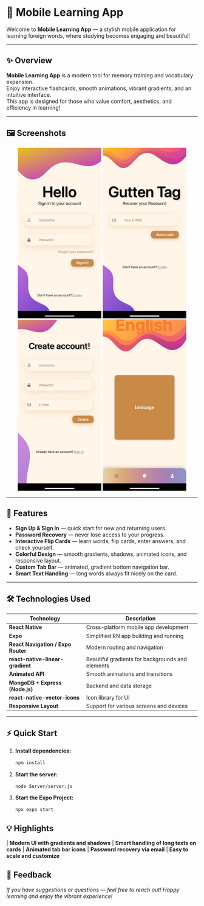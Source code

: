# 🌈 Mobile Learning App

Welcome to **Mobile Learning App** — a stylish mobile application for learning foreign words, where studying becomes engaging and beautiful!

---

## ✨ Overview

**Mobile Learning App** is a modern tool for memory training and vocabulary expansion.  
Enjoy interactive flashcards, smooth animations, vibrant gradients, and an intuitive interface.  
This app is designed for those who value comfort, aesthetics, and efficiency in learning!

---

## 🖼️ Screenshots

<p align="center">
  <img src="./app/(auth)/assets/screenshots/screen1.png" alt="Flip Card" width="220"/>
  <img src="./app/(auth)/assets/screenshots/screen2.png" alt="Create Account" width="220"/>
  <img src="./app/(auth)/assets/screenshots/screen3.png" alt="Forgot Password" width="220"/>
  <img src="./app/(auth)/assets/screenshots/screen4.png" alt="Login" width="220"/>
</p>

---

## 🚀 Features

- **Sign Up & Sign In** — quick start for new and returning users.
- **Password Recovery** — never lose access to your progress.
- **Interactive Flip Cards** — learn words, flip cards, enter answers, and check yourself.
- **Colorful Design** — smooth gradients, shadows, animated icons, and responsive layout.
- **Custom Tab Bar** — animated, gradient bottom navigation bar.
- **Smart Text Handling** — long words always fit nicely on the card.

---

## 🛠️ Technologies Used

| Technology                      | Description                                              |
|----------------------------------|----------------------------------------------------------|
| **React Native**                 | Cross-platform mobile app development                    |
| **Expo**                         | Simplified RN app building and running                   |
| **React Navigation / Expo Router** | Modern routing and navigation                          |
| **react-native-linear-gradient** | Beautiful gradients for backgrounds and elements         |
| **Animated API**                 | Smooth animations and transitions                        |
| **MongoDB + Express (Node.js)**  | Backend and data storage                                 |
| **react-native-vector-icons**    | Icon library for UI                                      |
| **Responsive Layout**            | Support for various screens and devices                  |

---

## ⚡ Quick Start

1. **Install dependencies:**
   ```sh
   npm install
   ```
2. **Start the server:**
   ```
   node Server/server.js
   ```
3. **Start the Expo Project:**   
   ```
   npx expo start   

## 💡 Highlights
|  **Modern UI with gradients and shadows**
|  **Smart handling of long texts on cards**
|  **Animated tab bar icons**
|  **Password recovery via email**
|  **Easy to scale and customize**

## 📧 Feedback
   *If you have suggestions or questions — feel free to reach out!
   Happy learning and enjoy the vibrant experience!*